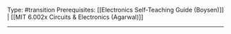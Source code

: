 Type: #transition 
Prerequisites: [[Electronics Self-Teaching Guide (Boysen)]] | [[MIT 6.002x Circuits & Electronics (Agarwal)]]

----
